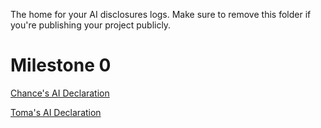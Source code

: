 The home for your AI disclosures logs. Make sure to remove this folder if you're publishing your project publicly.

# Milestone 0

[Chance's AI Declaration](M0_AI_Declaration_Chance_Wijewardena_301388865.pdf)

[Toma's AI Declaration](M0_AI_Declaration_Toma_Ozarchevici_301637566.pdf)